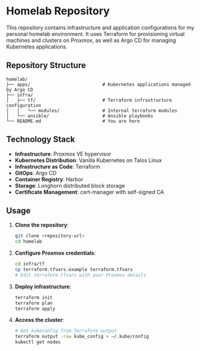 # Homelab Repository

This repository contains infrastructure and application configurations for my personal homelab environment. It uses Terraform for provisioning virtual machines and clusters on Proxmox, as well as Argo CD for managing Kubernetes applications.

## Repository Structure
```
homelab/
├── apps/                           # Kubernetes applications managed by Argo CD
├── infra/
│   ├── tf/                         # Terraform infrastructure configuration
│   │   └── modules/                # Internal terraform modules
│   └── ansible/                    # Ansible playbooks
└── README.md                       # You are here
```

## Technology Stack

- **Infrastructure**: Proxmox VE hypervisor
- **Kubernetes Distribution**: Vanilla Kubernetes on Talos Linux
- **Infrastructure as Code**: Terraform
- **GitOps**: Argo CD
- **Container Registry**: Harbor
- **Storage**: Longhorn distributed block storage
- **Certificate Management**: cert-manager with self-signed CA

## Usage

1. **Clone the repository**:
   ```bash
   git clone <repository-url>
   cd homelab
   ```

2. **Configure Proxmox credentials**:
   ```bash
   cd infra/tf
   cp terraform.tfvars.example terraform.tfvars
   # Edit terraform.tfvars with your Proxmox details
   ```

3. **Deploy infrastructure**:
   ```bash
   terraform init
   terraform plan
   terraform apply
   ```

4. **Access the cluster**:
   ```bash
   # Get kubeconfig from Terraform output
   terraform output -raw kube_config > ~/.kube/config
   kubectl get nodes
